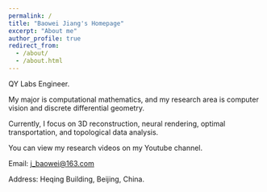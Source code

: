 ```yaml
---
permalink: /
title: "Baowei Jiang's Homepage"
excerpt: "About me"
author_profile: true
redirect_from: 
  - /about/
  - /about.html
---
```


QY Labs Engineer.

My major is computational mathematics, and my research area is computer vision and discrete differential geometry.

Currently, I focus on 3D reconstruction, neural rendering, optimal transportation, and topological data analysis.

You can view my research videos on my Youtube channel.

Email: j_baowei@163.com

Address: Heqing Building, Beijing, China.
